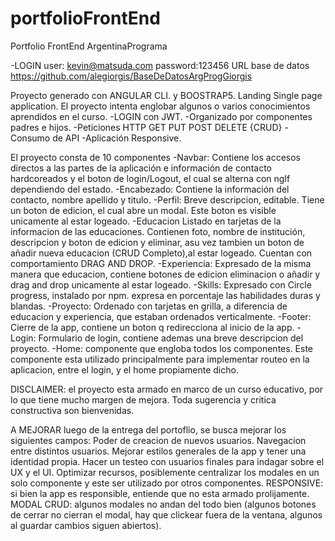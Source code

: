 # portfolioFrontEnd
Portfolio FrontEnd ArgentinaPrograma

-LOGIN
user: kevin@matsuda.com
password:123456
URL base de datos
https://github.com/alegiorgis/BaseDeDatosArgProgGiorgis

Proyecto generado con ANGULAR CLI. y BOOSTRAP5.
Landing Single page application.
El proyecto intenta englobar algunos o varios conocimientos aprendidos en el curso.
-LOGIN con JWT.
-Organizado por componentes padres e hijos.
-Peticiones HTTP GET PUT POST DELETE {CRUD} - Consumo de API
-Aplicación Responsive.

El proyecto consta de 10 componentes
-Navbar: Contiene los accesos directos a las partes de la aplicación e información de contacto hardcoreados y el boton de login/Logout, el cual se alterna con ngIf dependiendo del estado.
-Encabezado: Contiene la información del contacto, nombre apellido y titulo.
-Perfil: Breve descripcion, editable. Tiene un boton de edicion, el cual abre un modal. Este boton es visible unicamente al estar logeado.
-Educacion Listado en tarjetas de la informacion de las educaciones. Contienen foto, nombre de institución, descripcion y boton de edicion y eliminar, asu vez tambien un boton de añadir nueva educacion (CRUD Completo),al estar logeado. Cuentan con comportamiento DRAG AND DROP.
-Experiencia: Expresado de la misma manera que educacion, contiene botones de edicion eliminacion o añadir y drag and drop unicamente al estar logeado.
-Skills: Expresado con Circle progress, instalado por npm. expresa en porcentaje las habilidades duras y blandas.
-Proyecto: Ordenado con tarjetas en grilla, a diferencia de educacion y experiencia, que estaban ordenados verticalmente.
-Footer: Cierre de la app, contiene un boton q redirecciona al inicio de la app.
-Login: Formulario de login, contiene ademas una breve descripcion del proyecto.
-Home: componente que engloba todos los componentes. Este componente esta utilizado principalmente para implementar routeo en la aplicacion, entre el login, y el home propiamente dicho.


DISCLAIMER: el proyecto esta armado en marco de un curso educativo, por lo que tiene mucho margen de mejora. Toda sugerencia y critica constructiva son bienvenidas.

A MEJORAR
luego de la entrega del portoflio, se busca mejorar los siguientes campos:
Poder de creacion de nuevos usuarios.
Navegacion entre distintos usuarios.
Mejorar estilos generales de la app y tener una identidad propia.
Hacer un testeo con usuarios finales para indagar sobre el UX y el UI.
Optimizar recursos, posiblemente centralizar los modales en un solo componente y este ser utilizado por otros componentes.
RESPONSIVE: si bien la app es responsible, entiende que no esta armado prolijamente.
MODAL CRUD: algunos modales no andan del todo bien (algunos botones de cerrar no cierran el modal, hay que clickear fuera de la ventana, algunos al guardar cambios siguen abiertos).



